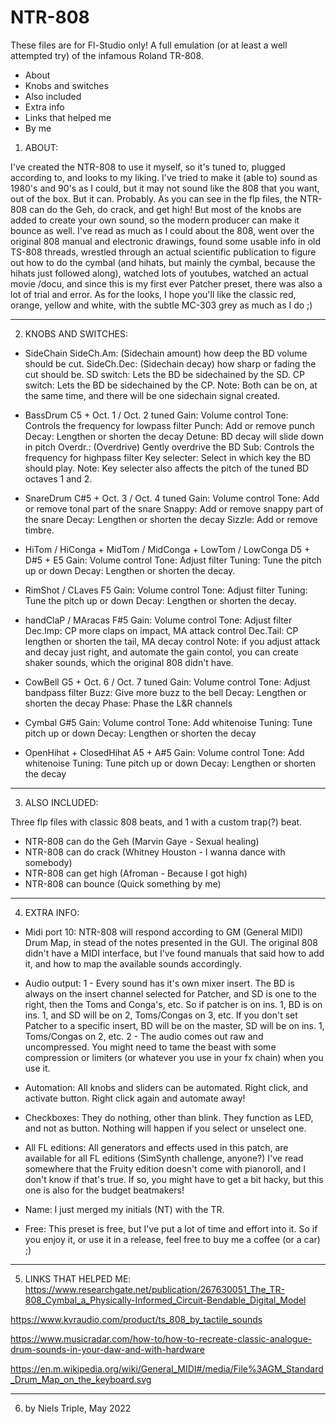 # NTR-808
These files are for Fl-Studio only!
A full emulation (or at least a well attempted try) of the infamous Roland TR-808.

- About
- Knobs and switches
- Also included
- Extra info
- Links that helped me
- By me

1) ABOUT:

I've created the NTR-808 to use it myself, so it's tuned to, plugged according to, and looks to my liking.
I've tried to make it (able to) sound as 1980's and 90's as I could, but it may not sound like the 808 that you want, out of the box. But it can. Probably. 
As you can see in the flp files, the NTR-808 can do the Geh, do crack, and get high! But most of the knobs are added to create your own sound, so the modern producer can make it bounce as well.
I've read as much as I could about the 808, went over the original 808 manual and electronic drawings, found some usable info in old TS-808 threads, wrestled through an actual scientific publication to figure out how to do the cymbal (and hihats, but mainly the cymbal, because the hihats just followed along), watched lots of youtubes, watched an actual movie /docu, and since this is my first ever Patcher preset, there was also a lot of trial and error.
As for the looks, I hope you'll like the classic red, orange, yellow and white, with the subtle MC-303 grey as much as I do ;)

---

2) KNOBS AND SWITCHES:

- SideChain
SideCh.Am: (Sidechain amount) how deep the BD volume should be cut.
SideCh.Dec: (Sidechain decay) how sharp or fading the cut should be.
SD switch: Lets the BD be sidechained by the SD.
CP switch: Lets the BD be sidechained by the CP.
Note: Both can be on, at the same time, and there will be one sidechain signal created.

- BassDrum
C5 + Oct. 1 / Oct. 2 tuned
Gain: Volume control
Tone: Controls the frequency for lowpass filter
Punch: Add or remove punch
Decay: Lengthen or shorten the decay
Detune: BD decay will slide down in pitch
Overdr.: (Overdrive) Gently overdrive the BD
Sub: Controls the frequency for highpass filter
Key selecter: Select in which key the BD should play.
Note: Key selecter also affects the pitch of the tuned BD octaves 1 and 2.

- SnareDrum
C#5 + Oct. 3 / Oct. 4 tuned
Gain: Volume control
Tone: Add or remove tonal part of the snare
Snappy: Add or remove snappy part of the snare
Decay: Lengthen or shorten the decay
Sizzle: Add or remove timbre.

- HiTom / HiConga + MidTom / MidConga + LowTom / LowConga
D5 + D#5 + E5
Gain: Volume control
Tone: Adjust filter
Tuning: Tune the pitch up or down
Decay: Lengthen or shorten the decay.

- RimShot / CLaves
F5
Gain: Volume control
Tone: Adjust filter
Tuning: Tune the pitch up or down
Decay: Lengthen or shorten the decay.

- handClaP / MAracas
F#5
Gain: Volume control
Tone: Adjust filter
Dec.Imp: CP more claps on impact, MA attack control
Dec.Tail: CP lengthen or shorten the tail, MA decay control
Note: if you adjust attack and decay just right, and automate the gain contol, you can create shaker sounds, which the original 808 didn't have.

- CowBell
G5 + Oct. 6 / Oct. 7 tuned
Gain: Volume control
Tone: Adjust bandpass filter
Buzz: Give more buzz to the bell
Decay: Lengthen or shorten the decay
Phase: Phase the L&R channels

- Cymbal
G#5
Gain: Volume control
Tone: Add whitenoise
Tuning: Tune pitch up or down
Decay: Lengthen or shorten the decay

- OpenHihat + ClosedHihat 
A5 + A#5
Gain: Volume control
Tone: Add whitenoise
Tuning: Tune pitch up or down
Decay: Lengthen or shorten the decay

---

3) ALSO INCLUDED:

Three flp files with classic 808 beats, and 1 with a custom trap(?) beat.
- NTR-808 can do the Geh
  (Marvin Gaye - Sexual healing)
- NTR-808 can do crack
  (Whitney Houston - I wanna dance with somebody)
- NTR-808 can get high
  (Afroman - Because I got high)
- NTR-808 can bounce
  (Quick something by me)

---

4) EXTRA INFO:

- Midi port 10: NTR-808 will respond according to GM (General MIDI) Drum Map, in stead of the notes presented in the GUI.
The original 808 didn't have a MIDI interface, but I've found manuals that said how to add it, and how to map the available sounds accordingly.

- Audio output: 
1 - Every sound has it's own mixer insert. The BD is always on the insert channel selected for Patcher, and SD is one to the right, then the Toms and Conga's, etc.
So if patcher is on ins. 1, BD is on ins. 1, and SD will be on 2, Toms/Congas on 3, etc. If you don't set Patcher to a specific insert, BD will be on the master, SD will be on ins. 1, Toms/Congas on 2, etc.
2 - The audio comes out raw and uncompressed. You might need to tame the beast with some compression or limiters (or whatever you use in your fx chain) when you use it. 

- Automation: All knobs and sliders can be automated. Right click, and activate button. Right click again and automate away!

- Checkboxes: They do nothing, other than blink. They function as LED, and not as button. Nothing will happen if you select or unselect one.

- All FL editions: All generators and effects used in this patch, are available for all FL editions (SimSynth challenge, anyone?)
I've read somewhere that the Fruity edition doesn't come with pianoroll, and I don't know if that's true. If so, you might have to get a bit hacky, but this one is also for the budget beatmakers!

- Name: I just merged my initials (NT) with the TR.

- Free: This preset is free, but I've put a lot of time and effort into it. So if you enjoy it, or use it in a release, feel free to buy me a coffee (or a car) ;) 

--- 

5) LINKS THAT HELPED ME:
https://www.researchgate.net/publication/267630051_The_TR-808_Cymbal_a_Physically-Informed_Circuit-Bendable_Digital_Model

https://www.kvraudio.com/product/ts_808_by_tactile_sounds

https://www.musicradar.com/how-to/how-to-recreate-classic-analogue-drum-sounds-in-your-daw-and-with-hardware

https://en.m.wikipedia.org/wiki/General_MIDI#/media/File%3AGM_Standard_Drum_Map_on_the_keyboard.svg

---

6) by Niels Triple, May 2022

